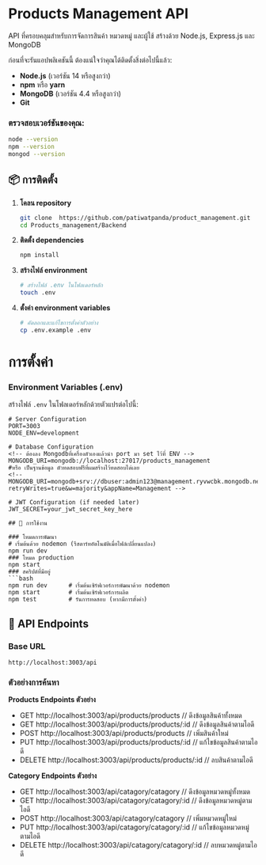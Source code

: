 #  Products Management API

API ที่ครอบคลุมสำหรับการจัดการสินค้า หมวดหมู่ และผู้ใช้ สร้างด้วย Node.js, Express.js และ MongoDB

ก่อนที่จะรันแอปพลิเคชันนี้ ต้องแน่ใจว่าคุณได้ติดตั้งสิ่งต่อไปนี้แล้ว:

- **Node.js** (เวอร์ชัน 14 หรือสูงกว่า)
- **npm** หรือ **yarn**
- **MongoDB** (เวอร์ชัน 4.4 หรือสูงกว่า)
- **Git**

### ตรวจสอบเวอร์ชันของคุณ:

```bash
node --version
npm --version
mongod --version
```
## 📦 การติดตั้ง

1. **โคลน repository**
   ```bash
   git clone  https://github.com/patiwatpanda/product_management.git
   cd Products_management/Backend
   ```

2. **ติดตั้ง dependencies**
   ```bash
   npm install
   ```

3. **สร้างไฟล์ environment**
   ```bash
   # สร้างไฟล์ .env ในโฟลเดอร์หลัก
   touch .env
   ```

4. **ตั้งค่า environment variables**
   ```bash
   # คัดลอกและแก้ไขการตั้งค่าตัวอย่าง
   cp .env.example .env
   ```

# การตั้งค่า

### Environment Variables (.env)

สร้างไฟล์ `.env` ในโฟลเดอร์หลักด้วยตัวแปรต่อไปนี้:

```env
# Server Configuration
PORT=3003
NODE_ENV=development

# Database Configuration
<!-- ต้องลง Mongodbที่เครื่องตัวเองแล้วนำ port มา set ไว้ที่ ENV -->
MONGODB_URI=mongodb://localhost:27017/products_management
#หรือ เป็นฐานข้อมูล ตัวทดสอบฟรีที่ผมสร้างไว้ทดสอบได่เลย
<!-- MONGODB_URI=mongodb+srv://dbuser:admin123@management.ryvwcbk.mongodb.net/?retryWrites=true&w=majority&appName=Management -->

# JWT Configuration (if needed later)
JWT_SECRET=your_jwt_secret_key_here

## 🚀 การใช้งาน

### โหมดการพัฒนา
# เริ่มต้นด้วย nodemon (รีสตาร์ทอัตโนมัติเมื่อไฟล์เปลี่ยนแปลง)
npm run dev
### โหมด production
npm start
### สคริปต์ที่มีอยู่
```bash
npm run dev      # เริ่มต้นเซิร์ฟเวอร์การพัฒนาด้วย nodemon
npm start        # เริ่มต้นเซิร์ฟเวอร์การผลิต
npm test         # รันการทดสอบ (หากมีการตั้งค่า)
```

## 📡 API Endpoints

### Base URL
```
http://localhost:3003/api
```
### ตัวอย่างการค้นหา
**Products Endpoints ตัวอย่าง**

- GET    http://localhost:3003/api/products/products         // ดึงข้อมูลสินค้าทั้งหมด
- GET    http://localhost:3003/api/products/products/:id     // ดึงข้อมูลสินค้าตามไอดี
- POST   http://localhost:3003/api/products/products         // เพิ่มสินค้าใหม่
- PUT    http://localhost:3003/api/products/products/:id     // แก้ไขข้อมูลสินค้าตามไอดี
- DELETE http://localhost:3003/api/products/products/:id     // ลบสินค้าตามไอดี

**Category Endpoints ตัวอย่าง**

- GET    http://localhost:3003/api/catagory/catagory         // ดึงข้อมูลหมวดหมู่ทั้งหมด
- GET    http://localhost:3003/api/catagory/catagory/:id     // ดึงข้อมูลหมวดหมู่ตามไอดี
- POST   http://localhost:3003/api/catagory/catagory         // เพิ่มหมวดหมู่ใหม่
- PUT    http://localhost:3003/api/catagory/catagory/:id     // แก้ไขข้อมูลหมวดหมู่ตามไอดี
- DELETE http://localhost:3003/api/catagory/catagory/:id     // ลบหมวดหมู่ตามไอดี





